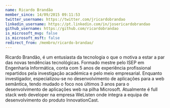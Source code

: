 ```yaml
---
name: Ricardo Brandão
member_since: 14/09/2015 09:11:53
twitter_username: https://twitter.com/jricardobrandao
linkedin_username: https://pt.linkedin.com/in/josericardobrandao
github_username: https://github.com/ricardobrandao
is_microsoft_mvp: false
is_microsoft_msft: false
redirect_from: /membro/ricardo-brandao/
---
```

Ricardo Brandão, é um entusiasta da tecnologia o que o motiva a estar a par das novas tendências tecnológicas. Formado mestre pelo ISEP em Engenharia Informática, conta com 5 anos de experiência profissional repartidos pela investigação académica e pelo meio empresarial. Enquanto investigador, especializou-se no desenvolvimento de aplicações para a web semântica, tendo mudado o foco nos últimos 3 anos para o desenvolvimento de aplicações web na pilha Microsoft.
Atualmente é full stack web developer na empresa WeListen onde integra a equipa de desenvolvimento do produto InnovationCast.